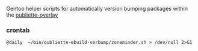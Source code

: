 Gentoo helper scripts for automatically version bumping packages within the [oubliette-overlay](https://github.com/nabbi/oubliette-overlay)

### crontab
```
@daily  ~/bin/oubliette-ebuild-verbump/zoneminder.sh > /dev/null 2>&1
```
